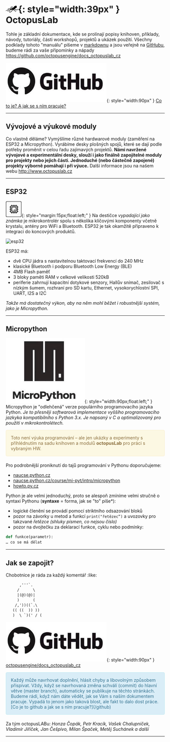 # ![logo](img/logo_small.png){: style="width:39px" } OctopusLab

Tohle je základní dokumentace, kde se prolínají popisy knihoven, příklady, návody, tutoriály, části workshopů, projektů a ukázek použití.
Všechny podklady tohoto "manuálu" píšeme v [markdownu](https://cs.wikipedia.org/wiki/Markdown) a jsou veřejně na [GitHubu](https://github.com/octopusengine/docs_octopuslab_cz), budeme rádi za vaše připomínky a nápady https://github.com/octopusengine/docs_octopuslab_cz

![github](img/github.jpg){: style="width:90px" } [Co to je? A jak se s ním pracuje?](/github)

---

## Vývojové a výukové moduly

Co vlastně děláme? Vymýšlíme různé hardwarové moduly (zaměření na ESP32 a Micropython). Vyrábíme desky plošných spojů, které se dají podle potřeby proměnit v celou řadu zajímavých projektů.
**Námi navržené vývojové a experimentální desky, slouží i jako finálně zapojitelné moduly pro projekty nebo jejich části. Jednoduché (nebo částečně zapojené) projekty výborně pomáhají i při výuce.**
Další informace jsou na našem webu http://www.octopuslab.cz

---
## ESP32

![hwsoc](img/hwsoc.png){: style="margin:15px;float:left;" } Na destičce *vypadající jako známka* je mikrokontrolér spolu s několika klíčovými komponenty včetně krystalu, antény pro WiFi a Bluetooth. ESP32 je tak okamžitě připraveno k integraci do koncových produktů. 

![esp32](https://www.octopuslab.cz/wp-content/uploads/2020/06/esp32-s.png)

ESP32 má:

- dvě CPU jádra s nastavitelnou taktovací frekvencí do 240 MHz
- klasické Bluetooth i podporu Bluetooth Low Energy (BLE)
- 4MB Flash paměť
- 3 bloky paměti RAM v celkové velikosti 520kB
- periferie zahrnují kapacitní dotykové senzory, Hallův snímač, zesilovač s nízkým šumem, rozhraní pro SD kartu, Ethernet, vysokorychlostní SPI, UART, I2S a I2C

*Takže má dostatečný výkon, aby na něm mohl běžet i robustnější systém, jako je Micropython.*


---
## Micropython

![uPy](img/upy.jpg){: style="width:90px;float:left;" } Micropython je "odlehčená" verze populárního programovacího jazyka Python. *Je to přesněji softwarová implementace vyššího programovacího jazkyka kompatibilního s Python 3.x. Je napsaný v C a optimalizovaný pro použití v mikrokontrolétech.*


<div style="padding: 15px; border: 1px solid transparent; border-color: transparent; margin-bottom: 20px; border-radius: 4px; color: #8a6d3b;; background-color: #fcf8e3; border-color: #faebcc;">
Toto není výuka programování – ale jen ukázky a experimenty s přihlédnutím na sadu knihoven a modulů <b>octopusLab</b> pro práci s vybraným HW.
</div>


Pro podrobnější proniknutí do tajů programování v Pythonu doporučujeme: 

- [naucse.python.cz](https://naucse.python.cz/)
- [naucse.python.cz/course/mi-pyt/intro/micropython](https://naucse.python.cz/course/mi-pyt/intro/micropython/)
- [howto.py.cz](http://howto.py.cz/index.htm)

Python je ale velmi jednoduchý, proto se alespoň zmíníme velmi stručně o syntaxi Pythonu (**syntaxe** = forma, jak se "to" píše*):

- logické členění se provádí pomocí striktního odsazování bloků
- pozor na závorky u metod a funkcí `print("řetězec“)` a uvozovky pro takzvané *řetězce (shluky písmen, co nejsou číslo)*
- pozor na dvojtečku za deklarací funkce, cyklu nebo podmínky:

```python
def funkce(parametr):
… co se má dělat
```

---

## Jak se zapojit?

Chobotnice je ráda za každý komentář :like:

```
      ,'''`.
     /      \
     |(@)(@)|
     )      (
    /,'))((`.\
   (( ((  )) ))
   )  \ `)(' / (
```


![github](img/github.jpg){: style="width:90px" } [octopusengine/docs_octopuslab_cz](https://github.com/octopusengine/docs_octopuslab_cz)

<div style="padding: 15px; border: 1px solid transparent; border-color: transparent; margin-bottom: 20px; border-radius: 4px; color: #31708f; background-color: #d9edf7; border-color: #bce8f1;">
Každý může navrhovat doplnění, hlásit chyby a libovolným způsobem přispívat. Vždy, když se navrhovaná změna schválí (commit) do hlavní větve (master branch), automaticky se publikuje na těchto stránkách. Budeme rádi, když nám dáte vědět, jak se Vám s naším dokumentem pracuje. Vypadá to jenom jako taková blost, ale fakt to dalo dost práce.
[Co je to github a jak se s ním pracuje?](/github)
</div>

Za tým octopusLABu: *Honza Čopák, Petr Kracík, Vašek Chalupníček, Vladimír Jiříček, Jan Češpivo, Milan Špaček, Metěj Suchánek a další*

---